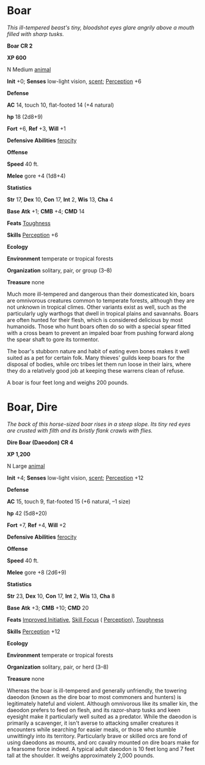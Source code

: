 # Boar

_This ill-tempered beast's tiny, bloodshot eyes glare angrily above a mouth filled with sharp tusks._

**Boar CR 2**

**XP 600**

N Medium [animal](creatureTypes#_animal)

**Init** +0; **Senses** low-light vision, [scent](universalMonsterRules#_scent); [Perception](../skills/perception#_perception) +6

**Defense**

**AC** 14, touch 10, flat-footed 14 (+4 natural)

**hp** 18 (2d8+9)

**Fort** +6, **Ref** +3, **Will** +1

**Defensive Abilities** [ferocity](universalMonsterRules#_ferocity)

**Offense**

**Speed** 40 ft.

**Melee** gore +4 (1d8+4)

**Statistics**

**Str** 17, **Dex** 10, **Con** 17, **Int** 2, **Wis** 13, **Cha** 4

**Base**  **Atk** +1; **CMB** +4; **CMD** 14

**Feats** [Toughness](../feats#_toughness)

**Skills** [Perception](../skills/perception#_perception) +6

**Ecology**

**Environment** temperate or tropical forests

**Organization** solitary, pair, or group (3–8)

**Treasure** none

Much more ill-tempered and dangerous than their domesticated kin, boars are omnivorous creatures common to temperate forests, although they are not unknown in tropical climes. Other variants exist as well, such as the particularly ugly warthogs that dwell in tropical plains and savannahs. Boars are often hunted for their flesh, which is considered delicious by most humanoids. Those who hunt boars often do so with a special spear fitted with a cross beam to prevent an impaled boar from pushing forward along the spear shaft to gore its tormentor.

The boar's stubborn nature and habit of eating even bones makes it well suited as a pet for certain folk. Many thieves' guilds keep boars for the disposal of bodies, while orc tribes let them run loose in their lairs, where they do a relatively good job at keeping these warrens clean of refuse.

A boar is four feet long and weighs 200 pounds.

# Boar, Dire

_The back of this horse-sized boar rises in a steep slope. Its tiny red eyes are crusted with filth and its bristly flank crawls with flies._

**Dire Boar (Daeodon) CR 4**

**XP 1,200**

N Large [animal](creatureTypes#_animal)

**Init** +4; **Senses** low-light vision, [scent](universalMonsterRules#_scent); [Perception](../skills/perception#_perception) +12

**Defense**

**AC** 15, touch 9, flat-footed 15 (+6 natural, –1 size)

**hp** 42 (5d8+20)

**Fort** +7, **Ref** +4, **Will** +2

**Defensive Abilities** [ferocity](universalMonsterRules#_ferocity)

**Offense**

**Speed** 40 ft.

**Melee** gore +8 (2d6+9)

**Statistics**

**Str** 23, **Dex** 10, **Con** 17, **Int** 2, **Wis** 13, **Cha** 8

**Base**  **Atk** +3; **CMB** +10; **CMD** 20

**Feats** [Improved Initiative](../feats#_improved-initiative), [Skill Focus](../feats#_skill-focus) ( [Perception](../skills/perception#_perception)), [Toughness](../feats#_toughness)

**Skills** [Perception](../skills/perception#_perception) +12

**Ecology**

**Environment** temperate or tropical forests

**Organization** solitary, pair, or herd (3–8)

**Treasure** none

Whereas the boar is ill-tempered and generally unfriendly, the towering daeodon (known as the dire boar to most commoners and hunters) is legitimately hateful and violent. Although omnivorous like its smaller kin, the daeodon prefers to feed on flesh, and its razor-sharp tusks and keen eyesight make it particularly well suited as a predator. While the daeodon is primarily a scavenger, it isn't averse to attacking smaller creatures it encounters while searching for easier meals, or those who stumble unwittingly into its territory. Particularly brave or skilled orcs are fond of using daeodons as mounts, and orc cavalry mounted on dire boars make for a fearsome force indeed. A typical adult daeodon is 10 feet long and 7 feet tall at the shoulder. It weighs approximately 2,000 pounds.

